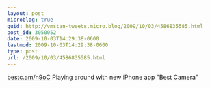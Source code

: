 ```yaml
---
layout: post
microblog: true
guid: http://vmstan-tweets.micro.blog/2009/10/03/4586835585.html
post_id: 3050052
date: 2009-10-03T14:29:38-0600
lastmod: 2009-10-03T14:29:38-0600
type: post
url: /2009/10/03/4586835585.html
---
```

[bestc.am/n9oC](http://bestc.am/n9oC) Playing around with new iPhone app "Best Camera"
